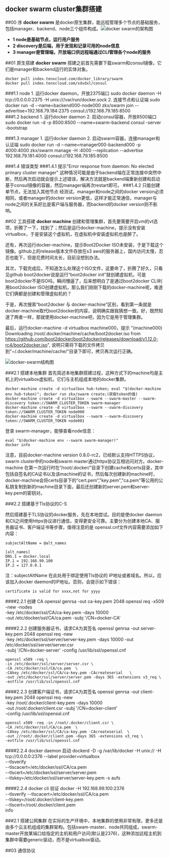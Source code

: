 
docker swarm cluster集群搭建
------
##00 序
**docker swarm** 是docker原生集群，能远程管理多个节点的基础服务，包括manager、backend、node三个组件构成。![docker
 swarm的架构图](http://image.slidesharecdn.com/dockerswarmv1-150401123157-conversion-gate01/95/docker-swarm-introduction-13-638.jpg?cb=1427891574)

- **1 node是基础节点，运行用户服务**
- **2 discovery是后端，用于发现和记录可用的node信息**
- **3 manager是管理端，开放端口供远程端通过CLI管理各个node的服务**

##01 原生搭建
**docker swarm** 搭建之前首先需要下载swarm和consul镜像，它们是manager和backend运行的实体对象。

	docker pull index.tenxcloud.com/docker_library/swarm
	docker pull index.tenxcloud.com/sdvdxl/consul
###1.1 node
	1. 运行docker daemon，开放2375端口
   	   sudo docker daemon -H tcp://0.0.0.0:2375 -H unix:///var/run/docker.sock
 	2. 连接节点和认证端
       sudo docker run -d --name=backend000-node000 zkx/swarm join --advertise=192.168.79.184:2375 consul://192.168.79.185:8500     
###1.2 backend
	1. 运行docker daemon
	2. 启动consul容器，开放8500端口
	   sudo docker run -d -p 8500:8500 --name=swarm-backend consul -server -bootstrap	

###1.3 manager
	1. 运行docker daemon
	2. 启动swarm容器，连接manager和认证端
	   sudo docker run -d --name=manager000-backend000 -p 4000:4000 zkx/swarm manage -H :4000 --replication --advertise 192.168.79.181:4000 consul://192.168.79.185:8500

###1.4 错误类型
###1.4.1 提示"Error response from daemon: No elected primary cluster manager"
	这种情况可能是由于backend端在正常连接中突然中断，然后再次启动就会提示上述错误，解决方法就是backend端重新创建和启动基于consul镜像的容器，然后manager端再次restart即可。
###1.4.2 只能创建单节点，无法加入其他节点
	经测试，manager和node之间的docker version必须相同，或者manager的docker version更低，这样才能正常通信，manager与node之间的关系好比是客户端与服务器，而backend的docker version则不影响。

##02 工具搭建
**docker machine** 创建和管理集群，首先要需要开启vm的vt选项，折腾了一下，找到了；然后是运行docker-machine，提示没有安装virtualbox，于是安装这个虚拟机，在虚拟机中安装虚拟机也是醉了。

还有，再次运行docker-machine，提示Boot2Docker ISO未安装，于是下载这个镜像。github上的release版本文件存放在s3 aws的服务器上，国内访问太慢，忍忍也能下，但是花费时间太长，目前没想到办法。

其次，下载完成后，不知道怎么处理这个ISO文件，这要命了，折腾了好久，只看见github boot2docker说是运行“boot2docker init”就创建虚拟机，可是boot2docker不是ISO吗，瞬间懵逼了，后来想明白了是通过boot2docker CLI利用boot2docker ISO创建虚拟机，那么我们刚刚下载的docker-machine呢，难道它们俩都是创建和管理虚拟机的？

于是，再次搜索“boot2docker 与 docker-machine”区别，看到第一条就是docker-machine取代boot2docker的内容，说明确实跟我猜想一致。好，既然知道了两者一样，那就使用docker-machine吧，因为它是用于管理集群。

最后，运行docker-machine -d virtualbox machine000，提示 "(machine000) Downloading /root/.docker/machine/cache/boot2docker.iso from https://github.com/boot2docker/boot2docker/releases/download/v1.12.0-rc4/boot2docker.iso", 说明只需将下载的文件拷贝到"~/.docker/machine/cache/"目录下即可，拷贝再次运行正确。

![docker-swarm结构图](http://ww4.sinaimg.cn/mw690/a750c5f9jw1f62jg580p0j20sc0eqjsx.jpg)

###2.1 搭建本地集群
首先简述本地集群搭建过程，这种方式下的machine均是主机上的virtualbox虚拟机，它们与主机组成本地的docker集群。

	docker-machine create -d virtualbox hub-token; eval "$(docker-machine env hub-token)"; docker run zkx/swarm create;(获取token的值)
	docker-machine create -d virtualbox --swarm --swarm-master --swarm-discovery token://SWARM_CLUSTER_TOKEN swarm-manager
	docker-machine create -d virtualbox --swarm --swarm-discovery token://SWARM_CLUSTER_TOKEN node000
	docker-machine create -d virtualbox --swarm --swarm-discovery token://SWARM_CLUSTER_TOKEN node001
登录 swarm-manager，能够查看node信息：

	eval "$(docker-machine env --swarm swarm-manager)"
	docker info

注意，目前docker-machine version 0.8.0-rc2，已经默认支持HTTPS协议，swarm cluster中的node和swarm master通过https协议互相访问对方。docker-machine 在第一次运行时在“/root/.docker/”目录下创建cache和certs目录，其中包括自签名的CA证书以及该machine的证书，然后每次创建新的machine时，docker-machine会将certs目录下的“cert.pem”,"key.pem","ca.pem"等公用的公私钥复制到新的machine目录下面，最后还创建新的server.pem和server-key.pem的密钥对。

###2.2 搭建基于Tls协议的C-S

然后搭建基于TLS协议的docker服务，先在本地尝试。目的是使docker daemon和Cli之间使用https协议进行通信，变得更安全可靠。主要分为创建本地CA、服务器证书、客户端证书等步骤，值得注意的是 openssl.cnf文件内容需要添加如下内容：
	
	subjectAltName = @alt_names

	[alt_names]
	DNS.1 = docker.local
	IP.1 = 192.168.99.100
	IP.2 = 127.0.0.1
注：subjectAltName 在此处用于绑定使用Tls协议的 IP地址或者域名。所以，应该加入docker daemon的IP地址。否则，会提示如下错误：

	certificate is valid for xxxx,not for yyyy

####2.2.1  创建 CA
	openssl genrsa -out ca-key.pem 2048
	openssl req -x509 -new -nodes \
	-key /etc/docker/ssl/CA/ca-key.pem -days 10000 \
	-out /etc/docker/ssl/CA/ca.pem -subj '/CN=docker-CA'

####2.2.2  创建服务器证书，请求CA为其签名
	openssl genrsa -out server-key.pem 2048
	openssl req -new  \
	-key /etc/docker/ssl/server/server-key.pem -days 10000 
	-out /etc/docker/ssl/server/server.csr \
	-subj '/CN=docker-server' -config /usr/lib/ssl/openssl.cnf

	openssl x509 -req \
	-in /etc/docker/ssl/server/server.csr \
	-CA /etc/docker/ssl/CA/ca.pem  \
	-CAkey /etc/docker/ssl/CA/ca-key.pem -CAcreateserial   \
	-out /etc/docker/ssl/server/server.pem -days 365 -extensions v3_req \
	-extfile /usr/lib/ssl/openssl.cnf

####2.2.3  创建客户端证书，请求CA为其签名
	openssl genrsa -out client-key.pem 2048
	openssl req -new  \
	-key /root/.docker/client-key.pem -days 10000 \
	-out /root/.docker/client.csr -subj '/CN=docker-client' \
	-config /usr/lib/ssl/openssl.cnf

	openssl x509 -req -in /root/.docker/client.csr \
	-CA /etc/docker/ssl/CA/ca.pem  \
	-CAkey /etc/docker/ssl/CA/ca-key.pem -CAcreateserial  \
	-out //root/.docker/client.pem -days 365 -extensions v3_req \
	-extfile /usr/lib/ssl/openssl.cnf

####2.2.4  docker daemon 启动
	dockerd -D -g /var/lib/docker -H unix:// -H tcp://0.0.0.0:2376 
	--label provider=virtualbox \
	--tlsverify \
	--tlscacert=/etc/docker/ssl/CA/ca.pem \
	--tlscert=/etc/docker/ssl/server/server.pem \
	--tlskey=/etc/docker/ssl/server/server-key.pem -s aufs

####2.2.4  docker cli 验证
	docker -H  192.168.99.100:2376 \
	--tlsverify --tlscacert=/etc/docker/ssl/CA/ca.pem  \
	--tlskey=/root/.docker/client-key.pem  \
	--tlscert=/root/.docker/client.pem \
	info

###2.1 搭建公网集群
在实际的生产环境中，本地集群的使用非常有限，更多还是由多个云主机组成的集群架构。包括swam-master、node共同组成，swarm-master开放某端口给指定的主机和用户访问(默认是2376)，这种添加远程主机到集群中需要generic驱动，而不是virtualbox驱动。

##03 通信协议
